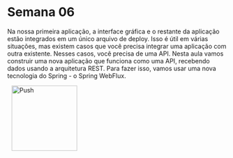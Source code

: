 # Semana 06

Na nossa primeira aplicação, a interface gráfica e o restante da aplicação estão integrados em um único arquivo de deploy. Isso é útil em várias situações, mas existem casos que você precisa integrar uma aplicação com outra existente. Nesses casos, você precisa de uma API. Nesta aula vamos construir uma nova aplicação que funciona como uma API, recebendo dados usando a arquitetura REST. Para fazer isso, vamos usar uma nova tecnologia do Spring - o Spring WebFlux.

<a href="https://gitpod.io/#prebuild/https://github.com/gabrielcostasilva/esp-java-XXIV/tree/semana06-10-projeto-vazio/" style="padding: 10px;">
    <img src="https://gitpod.io/button/open-in-gitpod.svg" width="150" alt="Push" align="center">
</a>
